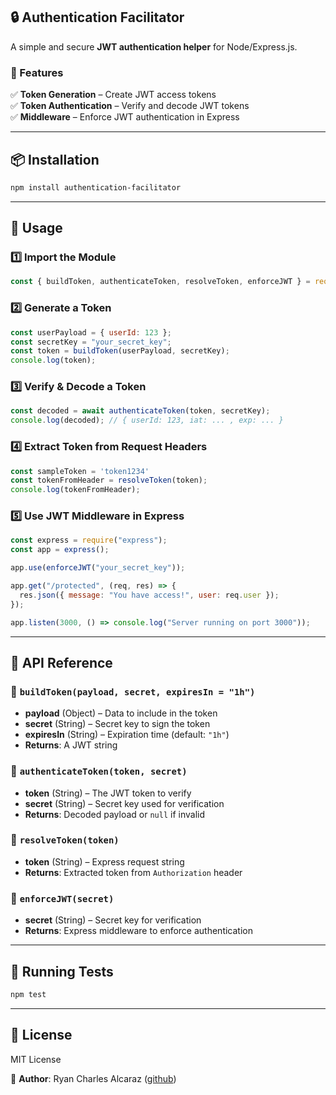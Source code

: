 ## 🔒 Authentication Facilitator  
A simple and secure **JWT authentication helper** for Node/Express.js.  

### 🚀 Features  
✅ **Token Generation** – Create JWT access tokens  
✅ **Token Authentication** – Verify and decode JWT tokens  
✅ **Middleware** – Enforce JWT authentication in Express  

---

## 📦 Installation  
```sh
npm install authentication-facilitator
```

---

## 🚀 Usage  

### 1️⃣ **Import the Module**  
```js
const { buildToken, authenticateToken, resolveToken, enforceJWT } = require("authentication-facilitator");
```

### 2️⃣ **Generate a Token**  
```js
const userPayload = { userId: 123 };
const secretKey = "your_secret_key";
const token = buildToken(userPayload, secretKey);
console.log(token);
```

### 3️⃣ **Verify & Decode a Token**  
```js
const decoded = await authenticateToken(token, secretKey);
console.log(decoded); // { userId: 123, iat: ... , exp: ... }
```

### 4️⃣ **Extract Token from Request Headers**  
```js
const sampleToken = 'token1234'
const tokenFromHeader = resolveToken(token);
console.log(tokenFromHeader);
```

### 5️⃣ **Use JWT Middleware in Express**  
```js
const express = require("express");
const app = express();

app.use(enforceJWT("your_secret_key"));

app.get("/protected", (req, res) => {
  res.json({ message: "You have access!", user: req.user });
});

app.listen(3000, () => console.log("Server running on port 3000"));
```

---

## 📜 API Reference  

### 🔹 `buildToken(payload, secret, expiresIn = "1h")`  
- **payload** (Object) – Data to include in the token  
- **secret** (String) – Secret key to sign the token  
- **expiresIn** (String) – Expiration time (default: `"1h"`)  
- **Returns**: A JWT string  

### 🔹 `authenticateToken(token, secret)`  
- **token** (String) – The JWT token to verify  
- **secret** (String) – Secret key used for verification  
- **Returns**: Decoded payload or `null` if invalid  

### 🔹 `resolveToken(token)`  
- **token** (String) – Express request string  
- **Returns**: Extracted token from `Authorization` header  

### 🔹 `enforceJWT(secret)`  
- **secret** (String) – Secret key for verification  
- **Returns**: Express middleware to enforce authentication  

---

## 🧪 Running Tests  
```sh
npm test
```

---

## 🌟 License  
MIT License  

📌 **Author**: Ryan Charles Alcaraz ([github](https://github.com/rynchrls/authentication-facilitator))  

